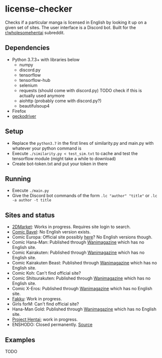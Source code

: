 # license-checker
Checks if a particular manga is licensed in English by looking it up on a given set of sites. The user interface is a Discord bot.
Built for the [r/wholesomehentai](https://reddit.com/r/wholesomehentai) subreddit.
## Dependencies
* Python 3.7.3+ with libraries below
	* numpy
	* discord.py
	* tensorflow
	* tensorflow-hub
	* selenium
	* requests (should come with discord.py) TODO check if this is actually used anymore
	* aiohttp (probably come with discord.py?)
	* beautifulsoup4
* Firefox
* [geckodriver](https://github.com/mozilla/geckodriver/releases)
## Setup
* Replace the `python3.7` in the first lines of similarity.py and main.py with whatever your python command is
* Execute `./similarity.py < test_sim.txt` to cache and test the tensorflow module (might take a while to download)
* Create bot-token.txt and put your token in there
## Running
* Execute `./main.py`
* Give the Discord bot commands of the form `.lc "author" "title"` or `.lc -a author -t title`
## Sites and status
* [2DMarket](http://2d-market.com/): Works in progress. Requires site login to search.
* [Comic Bavel](https://comicbavel.com/): No English version exists.
* Comic Europa: Official site possibly [here](http://comicbavel.com/europa/)? No English versions though.
* Comic Hana-Man: Published through [Wanimagazine](https://www.wani.com/) which has no English site.
* Comic Kairakuten: Published through [Wanimagazine](https://www.wani.com/) which has no English site.
* Comic Kairakuten Beast: Published through [Wanimagazine](https://www.wani.com/) which has no English site.
* Comic Koh: Can't find official site?
* Comic Shitsurakuten: Published through [Wanimagazine](https://www.wani.com/) which has no English site.
* Comic X-Eros: Published through [Wanimagazine](https://www.wani.com/) which has no English site.
* [Fakku](https://www.fakku.net/): Work in progress.
* Girls forM: Can't find official site?
* Hana-Man Gold: Published through [Wanimagazine](https://www.wani.com/) which has no English site.
* [Project Hentai](https://www.projecthentai.com/); work in progress.
* ENSHODO: Closed permanently. [Source](https://www.twipu.com/patinafinish/tweet/1167021110849703937)
## Examples
TODO
